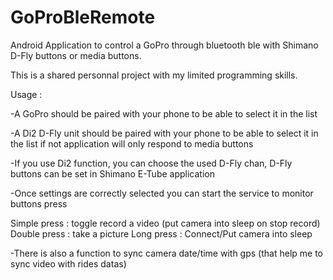 # GoProBleRemote
Android Application to control a GoPro through bluetooth ble with Shimano D-Fly buttons or media buttons.

This is a shared personnal project with my limited programming skills.

Usage :

-A GoPro should be paired with your phone to be able to select it in the list

-A Di2 D-Fly unit should be paired with your phone to be able to select it in the list if not application will only respond to media buttons

  -If you use Di2 function, you can choose the used D-Fly chan, D-Fly buttons can be set in Shimano E-Tube application
  
 -Once settings are correctly selected you can start the service to monitor buttons press
 
 Simple press : toggle record a video (put camera into sleep on stop record)
 Double press : take a picture
 Long press : Connect/Put camera into sleep
 
 -There is also a function to sync camera date/time with gps (that help me to sync video with rides datas)
